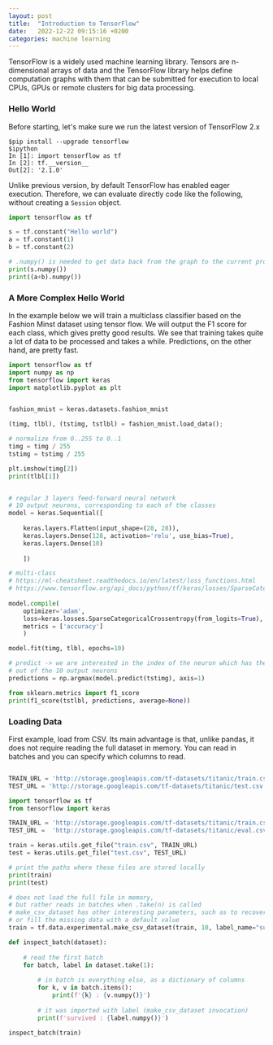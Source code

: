 ```yaml
---
layout: post
title:  "Introduction to TensorFlow"
date:   2022-12-22 09:15:16 +0200
categories: machine learning
---
```

TensorFlow is a widely used machine learning library. Tensors are n-dimensional arrays of data and the TensorFlow library helps define computation graphs with them that can be submitted for execution to local CPUs, GPUs or remote clusters for big data processing. 

### Hello World

Before starting, let's make sure we run the latest version of TensorFlow 2.x

```
$pip install --upgrade tensorflow
$ipython
In [1]: import tensorflow as tf
In [2]: tf.__version__
Out[2]: '2.1.0'
```

Unlike previous version, by default TensorFlow has enabled eager execution. Therefore, we can evaluate directly code like the following, without creating a `Session` object.

```python
import tensorflow as tf

s = tf.constant("Hello world")
a = tf.constant(1)
b = tf.constant(2)

# .numpy() is needed to get data back from the graph to the current process
print(s.numpy())
print((a+b).numpy())
```

### A More Complex Hello World

In the example below we will train a multiclass classifier based on the Fashion Minst dataset using tensor flow. We will output the F1 score for each class, which gives pretty good results. We see that training takes quite a lot of data to be processed and takes a while. Predictions, on the other hand, are pretty fast. 

```python
import tensorflow as tf
import numpy as np
from tensorflow import keras
import matplotlib.pyplot as plt


fashion_mnist = keras.datasets.fashion_mnist

(timg, tlbl), (tstimg, tstlbl) = fashion_mnist.load_data(); 

# normalize from 0..255 to 0..1
timg = timg / 255
tstimg = tstimg / 255

plt.imshow(timg[2])
print(tlbl[1])


# regular 3 layers feed-forward neural network
# 10 output neurons, corresponding to each of the classes
model = keras.Sequential([
    
    keras.layers.Flatten(input_shape=(28, 28)),
    keras.layers.Dense(128, activation='relu', use_bias=True),
    keras.layers.Dense(10)
    
    ])

# multi-class
# https://ml-cheatsheet.readthedocs.io/en/latest/loss_functions.html
# https://www.tensorflow.org/api_docs/python/tf/keras/losses/SparseCategoricalCrossentropy
   
model.compile(
    optimizer='adam', 
    loss=keras.losses.SparseCategoricalCrossentropy(from_logits=True),
    metrics = ['accuracy']
    )

model.fit(timg, tlbl, epochs=10)

# predict -> we are interested in the index of the neuron which has the highest value
# out of the 10 output neurons
predictions = np.argmax(model.predict(tstimg), axis=1)

from sklearn.metrics import f1_score
print(f1_score(tstlbl, predictions, average=None))
```

### Loading Data 

First example, load from CSV. Its main advantage is that, unlike pandas, it does not require reading the
full dataset in memory. You can read in batches and you can specify which columns to read. 

```python

TRAIN_URL = 'http://storage.googleapis.com/tf-datasets/titanic/train.csv'
TEST_URL = 'http://storage.googleapis.com/tf-datasets/titanic/test.csv'

import tensorflow as tf
from tensorflow import keras

TRAIN_URL = 'http://storage.googleapis.com/tf-datasets/titanic/train.csv'
TEST_URL =  'http://storage.googleapis.com/tf-datasets/titanic/eval.csv'

train = keras.utils.get_file("train.csv", TRAIN_URL)
test = keras.utils.get_file("test.csv", TEST_URL)

# print the paths where these files are stored locally
print(train)
print(test)

# does not load the full file in memory, 
# but rather reads in batches when .take(n) is called
# make_csv_dataset has other interesting parameters, such as to recover from errors, 
# or fill the missing data with a default value
train = tf.data.experimental.make_csv_dataset(train, 10, label_name="survived")

def inspect_batch(dataset):
    
    # read the first batch
    for batch, label in dataset.take(1):
        
        # in batch is everything else, as a dictionary of columns
        for k, v in batch.items():
            print(f'{k} : {v.numpy()}')
            
        # it was imported with label (make_csv_dataset invocation)
        print(f'survived : {label.numpy()}')
        
inspect_batch(train)
```
